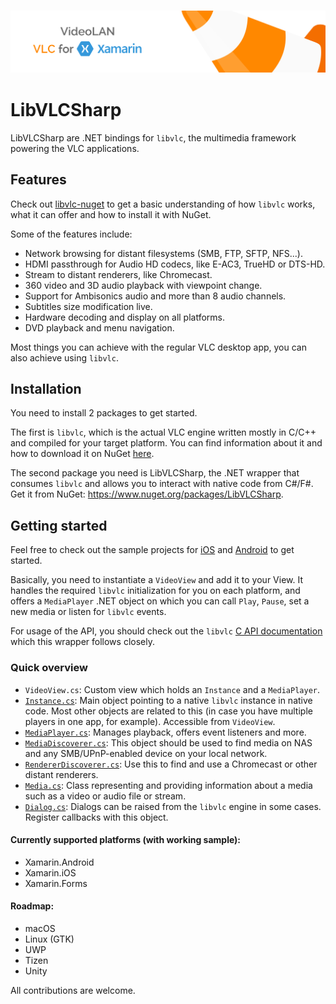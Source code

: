 <h3 align="center">
    <img src="Assets/banner.png"/>
</h3>

# LibVLCSharp

LibVLCSharp are .NET bindings for `libvlc`, the multimedia framework powering the VLC applications.

## Features

Check out [libvlc-nuget](https://github.com/mfkl/libvlc-nuget) to get a basic understanding of how `libvlc` works, what it can offer and how to install it with NuGet. 

Some of the features include:

- Network browsing for distant filesystems (SMB, FTP, SFTP, NFS...).
- HDMI passthrough for Audio HD codecs, like E-AC3, TrueHD or DTS-HD.
- Stream to distant renderers, like Chromecast.
- 360 video and 3D audio playback with viewpoint change.
- Support for Ambisonics audio and more than 8 audio channels.
- Subtitles size modification live.
- Hardware decoding and display on all platforms.
- DVD playback and menu navigation.

Most things you can achieve with the regular VLC desktop app, you can also achieve using `libvlc`.

## Installation

You need to install 2 packages to get started.

The first is `libvlc`, which is the actual VLC engine written mostly in C/C++ and compiled for your target platform. You can find information about it and how to download it on NuGet [here](https://github.com/mfkl/libvlc-nuget).

The second package you need is LibVLCSharp, the .NET wrapper that consumes `libvlc` and allows you to interact with native code from C#/F#. Get it from NuGet: https://www.nuget.org/packages/LibVLCSharp.

## Getting started

Feel free to check out the sample projects for [iOS](https://github.com/mfkl/LibVLCSharp/blob/master/LibVLCSharp.iOS.Sample/ViewController.cs) and [Android](https://github.com/mfkl/LibVLCSharp/blob/master/LibVLCSharp.Android.Sample/MainActivity.cs) to get started. 

Basically, you need to instantiate a `VideoView` and add it to your View. It handles the required `libvlc` initialization for you on each platform, and offers a `MediaPlayer` .NET object on which you can call `Play`, `Pause`, set a new media or listen for `libvlc` events.

For usage of the API, you should check out the `libvlc` [C API documentation](https://www.videolan.org/developers/vlc/doc/doxygen/html/group__libvlc.html) which this wrapper follows closely.

### Quick overview

- `VideoView.cs`: Custom view which holds an `Instance` and a `MediaPlayer`.
- [`Instance.cs`](https://github.com/mfkl/LibVLCSharp/blob/master/LibVLCSharp/Shared/Instance.cs): Main object pointing to a native `libvlc` instance in native code. Most other objects are related to this (in case you have multiple players in one app, for example). Accessible from `VideoView`.
- [`MediaPlayer.cs`](https://github.com/mfkl/LibVLCSharp/blob/master/LibVLCSharp/Shared/MediaPlayer.cs): Manages playback, offers event listeners and more.
- [`MediaDiscoverer.cs`](https://github.com/mfkl/LibVLCSharp/blob/master/LibVLCSharp/Shared/MediaDiscoverer.cs): This object should be used to find media on NAS and any SMB/UPnP-enabled device on your local network.
- [`RendererDiscoverer.cs`](https://github.com/mfkl/LibVLCSharp/blob/master/LibVLCSharp/Shared/RendererDiscoverer.cs): Use this to find and use a Chromecast or other distant renderers.
- [`Media.cs`](https://github.com/mfkl/LibVLCSharp/blob/master/LibVLCSharp/Shared/Media.cs): Class representing and providing information about a media such as a video or audio file or stream.
- [`Dialog.cs`](https://github.com/mfkl/LibVLCSharp/blob/master/LibVLCSharp/Shared/Dialog.cs): Dialogs can be raised from the `libvlc` engine in some cases. Register callbacks with this object.

#### Currently supported platforms (with working sample):
- Xamarin.Android
- Xamarin.iOS
- Xamarin.Forms

#### Roadmap:
- macOS
- Linux (GTK)
- UWP
- Tizen
- Unity

All contributions are welcome.
